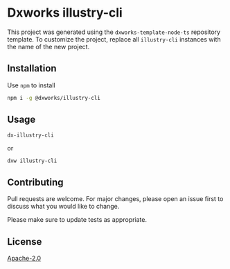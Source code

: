 # Dxworks illustry-cli

This project was generated using the `dxworks-template-node-ts` repository template. To customize the project, replace
all `illustry-cli` instances with the name of the new project.

## Installation

Use `npm` to install

```bash
npm i -g @dxworks/illustry-cli
```

## Usage

```shell
dx-illustry-cli
```

or

```shell
dxw illustry-cli
```

## Contributing

Pull requests are welcome. For major changes, please open an issue first to discuss what you would like to change.

Please make sure to update tests as appropriate.

## License

[Apache-2.0](https://choosealicense.com/licenses/apache)
